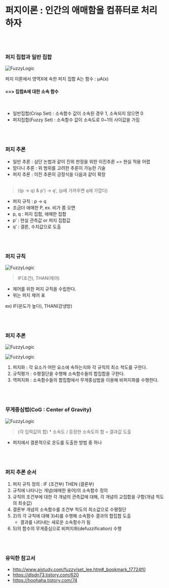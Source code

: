 # 퍼지이론 : 인간의 애매함을 컴퓨터로 처리하자

<br><br>

### 퍼지 집합과 일반 집합

![FuzzyLogic](https://img1.daumcdn.net/thumb/R1280x0/?scode=mtistory2&fname=https%3A%2F%2Fblog.kakaocdn.net%2Fdn%2Fbx4Ri9%2FbtrhF4rrGDt%2FhsD1MDDysdkEHC4vhZJ871%2Fimg.png "FuzzyLogic")

퍼지 이론에서 영역X에 속한 퍼지 집합 A는 함수 : μA(x)
#### ==> 집합A에 대한 소속 함수

<br>

- 일반집합(Crisp Set) : 소속함수 값이 소속된 경우 1, 소속되지 않으면 0
- 퍼지집합(Fuzzy Set) : 소속함수 값이 소속도로 0~1의 사이값을 가짐

<br><br>

### 퍼지 추론
 - 일반 추론 : 삼단 논법과 같이 진위 판정을 위한 이진추론 => 현실 적용 어렵
 - 맘다니 추론 : 위 범위를 고려한 추론이 가능한 기술
 - 퍼지 추론 : 이진 추론의 긍정식을 다음과 같이 확장
<br><br>

 > ((p -> q) & p') -> q', (p에 가까우면 q에 가깝다)
 - 퍼지 규칙 : p -> q
 - 조금더 애매한 P, ex. 비가 쫌 오면
 - p, q : 퍼지 집합, 애매한 집합
 - p’ : 현실 관측값 or 퍼지 집합값
 - q’ : 결론, 수치값으로 도출

<br><br>

### 퍼지 규칙

![FuzzyLogic]( https://t1.daumcdn.net/cfile/tistory/260D6D4B566C589419 "FuzzyLogic")

 > IF(조건), THAN(제어)

 - 제어를 위한 퍼지 규칙을 수립한다.
 - 위는 퍼지 제어 표 
 
 ex) IF(온도가 높다), THAN(강냉방)

<br><br>

 ### 퍼지 추론

![FuzzyLogic](https://img1.daumcdn.net/thumb/R1280x0/?scode=mtistory2&fname=http%3A%2F%2Fcfile6.uf.tistory.com%2Fimage%2F997E55395BFA2269368279 "FuzzyLogic")

![FuzzyLogic](https://t1.daumcdn.net/cfile/tistory/9937A8395BFA226931 "FuzzyLogic")

 1) 퍼지화 : 각 요소가 어떤 요소에 속하는지와 각 규칙의 최소 척도를 구한다.
 2) 규칙평가 : 수평절단을 수행해 소속함수들의 합집합을 구한다.
 3) 역퍼지화 : 소속함수들의 합집합에서 무게중심법을 이용해 비퍼지화를 수행한다.

<br><br>

### 무게중심법(CoG : Center of Gravity)
![FuzzyLogic](https://img1.daumcdn.net/thumb/R1280x0/?scode=mtistory2&fname=http%3A%2F%2Fcfile9.uf.tistory.com%2Fimage%2F9991C63C5BFA226B025F39 "FuzzyLogic")


 > (각 입력값의 합) * 소속도 / 등장한 소속도의 합 = 결과값 도출

- 퍼지에서 결론적으로 온도를 도출한 방법 중 하나

<br><br>


### 퍼지 추론 순서
 1) 퍼지 규칙 정의 : IF (조건부) THEN (결론부)
 2) 규칙에 나타나는 개념(애매한 용어)의 소속함수 정의
 3) 규칙의 조건부에 대한 각 개념의 관측값에 대해,    각 개념의 교집합을 구함(개념 척도의 최솟값)
 4) 결론부 개념의 소속함수를 조건부 척도의 최소값으로 수평절단
 5) 2)의 각 규칙에 대해 3)4)를 수행해 소속함수 결과의 합집합 도출
    - 결과를 나타내는 새로운 소속함수가 됨
 6) 5)의 함수의 무게중심으로 비퍼지화(defuzzification) 수행

<br><br>

### 유익한 참고서
 - http://www.aistudy.com/fuzzy/set_lee.htm#_bookmark_17724f0
 - https://dlsdn73.tistory.com/620
 - https://hoohaha.tistory.com/74 

